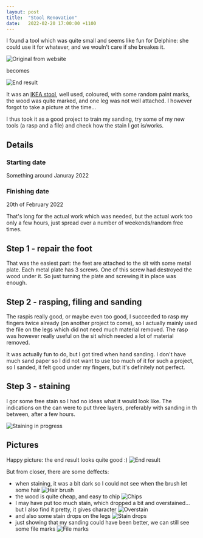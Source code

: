 ```yaml
---
layout: post
title:  "Stool Renovation"
date:   2022-02-20 17:00:00 +1100
---
```


I found a tool which was quite small and seems like fun for Delphine: she could use it for whatever, and we wouln't care if she breakes it.

![Original from website](/assets/2022-02-20-stool-reno/ikea-stool.jpg)

becomes

![End result](/assets/2022-02-20-stool-reno/end-result.jpg)

It was an [IKEA stool](https://www.ikea.com/au/en/p/flisat-childrens-stool-00296780/), well used, coloured, with some random paint marks, the wood was quite marked, and one leg was not well attached. I however forgot to take a picture at the time...

I thus took it as a good project to train my sanding, try  some of my new tools (a rasp and a file) and check how the stain I got is/works.

## Details

### Starting date

Something around Januray 2022

### Finishing date

20th of February 2022

That's long for the actual work which was needed, but the actual work too only a few hours, just spread over a number of weekends/random free times.

## Step 1 - repair the foot

That was the easiest part: the feet are attached to the sit with some metal plate. Each metal plate has 3 screws.
One of this screw had destroyed the wood under it. So just turning the plate and screwing it in place was enough.

## Step 2 - rasping, filing and sanding

The raspis really good, or maybe even too good, I succeeded to rasp my fingers twice already (on another project to come), so I actually mainly used the file on the legs which did not need much material removed. The rasp was however really useful on the sit which needed a lot of material removed.

It was actually fun to do, but I got tired when hand sanding. I don't have much sand paper so I did not want to use too much of it for such a project, so I sanded, it felt good under my fingers, but it's definitely not perfect.

## Step 3 - staining

I gor some free stain so I had no ideas what it would look like. The indications on the can were to put three layers, preferably with sanding in th between, after a few hours.

![Staining in progress](/assets/2022-02-20-stool-reno/not-totally-stained-yet.jpg)

## Pictures

Happy picture: the end result looks quite good :)
![End result](/assets/2022-02-20-stool-reno/end-result2.jpg)

But from closer, there are some deffects:

- when staining, it was a bit dark so I could not see when the brush let some hair ![Hair brush](/assets/2022-02-20-stool-reno/deffect1-brush-hair.jpg)
- the wood is quite cheap, and easy to chip ![Chips](/assets/2022-02-20-stool-reno/deffect2-chip.jpg)
- I may have put too much stain, which dropped a bit and overstained... but I also find it pretty, it gives character ![Overstain](/assets/2022-02-20-stool-reno/deffect3-stain-stains.jpg)
- and also some stain drops on the legs ![Stain drops](/assets/2022-02-20-stool-reno/deffect4-stain-drops.jpg)
- just showing that my sanding could have been better, we can still see some file marks ![File marks](/assets/2022-02-20-stool-reno/deffect5-file-marks.jpg)
